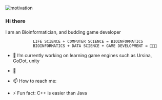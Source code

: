 

![motivation](https://images.wallpaperscraft.com/image/inscription_quote_motivation_127898_1920x1080.jpg)











### Hi there 
I am an Bioinformatician, and budding game developer 
                
                LIFE SCIENCE + COMPUTER SCIENCE = BIOINFORMATICS
                BIOINFORMATICS + DATA SCIENCE + GAME DEVELOPMENT = 🤩🤯😲




- 🌱 I’m currently working on learning game engines such as Ursina, GoDot, unity
- 🤔 
- 📫 How to reach me: 

 
- ⚡ Fun fact: C++ is easier than Java

